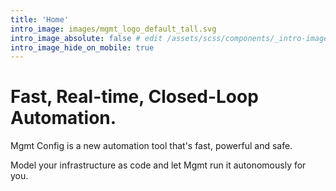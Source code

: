```yaml
---
title: 'Home'
intro_image: images/mgmt_logo_default_tall.svg
intro_image_absolute: false # edit /assets/scss/components/_intro-image.scss for full control
intro_image_hide_on_mobile: true
---
```


# Fast, Real-time, Closed-Loop Automation.

Mgmt Config is a new automation tool that's fast, powerful and safe.

Model your infrastructure as code and let Mgmt run it autonomously for you.
